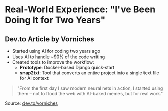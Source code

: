 # Real-World Experience: "I've Been Doing It for Two Years"

## Dev.to Article by Vorniches
- Started using AI for coding two years ago
- Uses AI to handle ~90% of the code writing
- Created tools to improve the workflow:
  - **Prototype**: Docker-based Django quick-start
  - **snap2txt**: Tool that converts an entire project into a single text file for AI context

> "From the first day I saw modern neural nets in action, I started using them – not to flood the web with AI-baked memes, but for real work."

Source: [dev.to/vorniches](https://dev.to/vorniches/vibe-coding-yeah-ive-been-doing-it-for-two-years-ea2)
